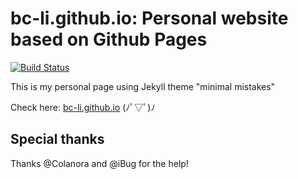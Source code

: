 # bc-li.github.io: Personal website based on Github Pages
[![Build Status](https://travis-ci.com/BC-Li/bc-li.github.io.svg?token=Yyg3baLESvJZxgyG1jBY&branch=master)](https://travis-ci.com/BC-Li/bc-li.github.io)

This is my personal page using Jekyll theme "minimal mistakes" 

Check here: [bc-li.github.io](bc-li.github.io) (ﾉﾟ▽ﾟ)ﾉ

## Special thanks
Thanks @Colanora and @iBug for the help!